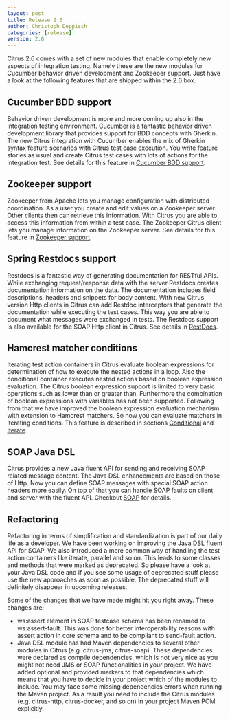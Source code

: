 ```yaml
---
layout: post
title: Release 2.6
author: Christoph Deppisch
categories: [release]
version: 2.6
---
```


Citrus 2.6 comes with a set of new modules that enable completely new aspects of integration testing. Namely these are 
the new modules for Cucumber behavior driven development and Zookeeper support. Just have a look at the following 
features that are shipped within the 2.6 box.

## Cucumber BDD support

Behavior driven development is more and more coming up also in the integration testing environment. Cucumber is a fantastic 
behavior driven development library that provides support for BDD concepts with Gherkin. The new Citrus integration with 
Cucumber enables the mix of Gherkin syntax feature scenarios with Citrus test case execution. You write feature stories as 
usual and create Citrus test cases with lots of actions for the integration test. See details for this feature in 
[Cucumber BDD support](/reference/html/cucumber.html).

## Zookeeper support

Zookeeper from Apache lets you manage configuration with distributed coordination. As a user you create and edit values 
on a Zookeeper server. Other clients then can retrieve this information. With Citrus you are able to access this information 
from within a test case. The Zookeeper Citrus client lets you manage information on the Zookeeper server. See details for 
this feature in [Zookeeper support](/reference/html/zookeeper.html).

## Spring Restdocs support

Restdocs is a fantastic way of generating documentation for RESTful APIs. While exchanging request/response data with the 
server Restdocs creates documentation information on the data. The documentation includes field descriptions, headers and 
snippets for body content. With new Citrus version Http clients in Citrus can add Restdoc interceptors that generate the 
documentation while executing the test cases. This way you are able to document what messages were exchanged in tests. 
The Restdocs support is also available for the SOAP Http client in Citrus. See details in [RestDocs](/reference/html/restdocs.html).

## Hamcrest matcher conditions

Iterating test action containers in Citrus evaluate boolean expressions for determination of how to execute the nested 
actions in a loop. Also the conditional container executes nested actions based on boolean expression evaluation. The 
Citrus boolean expression support is limited to very basic operations such as lower than or greater than. Furthermore the 
combination of boolean expressions with variables has not been supported. Following from that we have improved the boolean 
expression evaluation mechanism with extension to Hamcrest matchers. So now you can evaluate matchers in iterating conditions. 
This feature is described in sections [Conditional](/reference/html/containers-conditional.html) and 
[Iterate](/reference/html/containers-iterate.html).

## SOAP Java DSL

Citrus provides a new Java fluent API for sending and receiving SOAP related message content. The Java DSL enhancements 
are based on those of Http. Now you can define SOAP messages with special SOAP action headers more easily. On top of that 
you can handle SOAP faults on client and server with the fluent API. Checkout [SOAP](/reference/html/soap-webservices.html) 
for details.

## Refactoring

Refactoring in terms of simplification and standardization is part of our daily life as a developer. We have been working 
on improving the Java DSL fluent API for SOAP. We also introduced a more common way of handling the test action containers 
like iterate, parallel and so on. This leads to some classes and methods that were marked as deprecated. So please have a 
look at your Java DSL code and if you see some usage of deprecated stuff please use the new approaches as soon as possible. 
The deprecated stuff will definitely disappear in upcoming releases.

Some of the changes that we have made might hit you right away. These changes are:

- ws:assert element in SOAP testcase schema has been renamed to ws:assert-fault. This was done for better interoperability 
  reasons with assert action in core schema and to be compliant to send-fault action.
- Java DSL module has had Maven dependencies to several other modules in Citrus (e.g. citrus-jms, citrus-soap). These 
  dependencies were declared as compile dependencies, which is not very nice as you might not need JMS or SOAP functionalities 
  in your project. We have added optional and provided markers to that dependencies which means that you have to decide 
  in your project which of the modules to include. You may face some missing dependencies errors when running the Maven project. 
  As a result you need to include the Citrus modules (e.g. citrus-http, citrus-docker, and so on) in your project Maven POM explicitly.